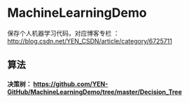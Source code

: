 # MachineLearningDemo
保存个人机器学习代码，对应博客专栏 ：http://blog.csdn.net/YEN_CSDN/article/category/6725711

## 算法
#### 决策树： https://github.com/YEN-GitHub/MachineLearningDemo/tree/master/Decision_Tree